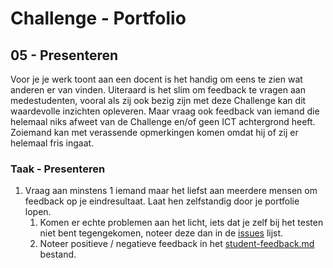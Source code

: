 # Challenge - Portfolio
## 05 - Presenteren

Voor je je werk toont aan een docent is het handig om eens te zien wat anderen er van vinden. Uiteraard is het slim om feedback te vragen aan medestudenten, vooral als zij ook bezig zijn met deze Challenge kan dit waardevolle inzichten opleveren. Maar vraag ook feedback van iemand die helemaal niks afweet van de Challenge en/of geen ICT achtergrond heeft. Zoiemand kan met verassende opmerkingen komen omdat hij of zij er helemaal fris ingaat.

### Taak - Presenteren

1. Vraag aan minstens 1 iemand maar het liefst aan meerdere mensen om feedback op je eindresultaat. Laat hen zelfstandig door je portfolie lopen. 
   1. Komen er echte problemen aan het licht, iets dat je zelf bij het testen niet bent tegengekomen, noteer deze dan in de [issues](../Taak04-Testen/student-issues.md) lijst. 
   2. Noteer positieve / negatieve feedback in het [student-feedback.md](student-feedback.md) bestand.

